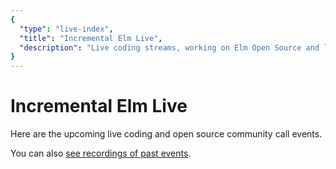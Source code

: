 ```yaml
---
{
  "type": "live-index",
  "title": "Incremental Elm Live",
  "description": "Live coding streams, working on Elm Open Source and learning from community members!",
}
---
```


# Incremental Elm Live

Here are the upcoming live coding and open source community call events.

You can also [see recordings of past events](https://www.youtube.com/watch?v=o6IfcuZESj8&list=PLijXiZoUdHP6kEajN9zo8hgfqe96aW5p3).
